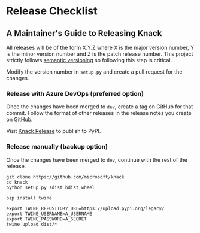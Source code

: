 # Release Checklist

## A Maintainer's Guide to Releasing Knack

All releases will be of the form X.Y.Z where X is the major version number, Y is the minor version
number and Z is the patch release number. This project strictly follows
[semantic versioning](http://semver.org/) so following this step is critical.

Modify the version number in `setup.py` and create a pull request for the changes.

### Release with Azure DevOps (preferred option)

Once the changes have been merged to `dev`, create a tag on GitHub for that commit.
Follow the format of other releases in the release notes you create on GitHub.

Visit [Knack Release](https://dev.azure.com/azure-sdk/internal/_release?definitionId=83) to publish to PyPI.

### Release manually (backup option)

Once the changes have been merged to `dev`, continue with the rest of the release.

```
git clone https://github.com/microsoft/knack
cd knack
python setup.py sdist bdist_wheel
```

```
pip install twine
```

```
export TWINE_REPOSITORY_URL=https://upload.pypi.org/legacy/
export TWINE_USERNAME=A_USERNAME
export TWINE_PASSWORD=A_SECRET
twine upload dist/*
```
